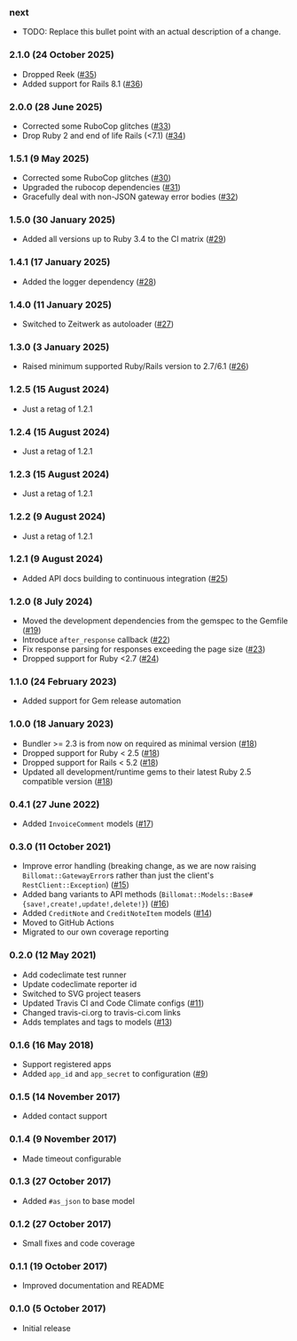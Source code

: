 ### next

* TODO: Replace this bullet point with an actual description of a change.

### 2.1.0 (24 October 2025)

* Dropped Reek ([#35](https://github.com/hausgold/billomat/pull/35))
* Added support for Rails 8.1 ([#36](https://github.com/hausgold/billomat/pull/36))

### 2.0.0 (28 June 2025)

* Corrected some RuboCop glitches ([#33](https://github.com/hausgold/billomat/pull/33))
* Drop Ruby 2 and end of life Rails (<7.1) ([#34](https://github.com/hausgold/billomat/pull/34))

### 1.5.1 (9 May 2025)

* Corrected some RuboCop glitches ([#30](https://github.com/hausgold/billomat/pull/30))
* Upgraded the rubocop dependencies ([#31](https://github.com/hausgold/billomat/pull/31))
* Gracefully deal with non-JSON gateway error bodies ([#32](https://github.com/hausgold/billomat/pull/32))

### 1.5.0 (30 January 2025)

* Added all versions up to Ruby 3.4 to the CI matrix ([#29](https://github.com/hausgold/billomat/pull/29))

### 1.4.1 (17 January 2025)

* Added the logger dependency ([#28](https://github.com/hausgold/billomat/pull/28))

### 1.4.0 (11 January 2025)

* Switched to Zeitwerk as autoloader ([#27](https://github.com/hausgold/billomat/pull/27))

### 1.3.0 (3 January 2025)

* Raised minimum supported Ruby/Rails version to 2.7/6.1 ([#26](https://github.com/hausgold/billomat/pull/26))

### 1.2.5 (15 August 2024)

* Just a retag of 1.2.1

### 1.2.4 (15 August 2024)

* Just a retag of 1.2.1

### 1.2.3 (15 August 2024)

* Just a retag of 1.2.1

### 1.2.2 (9 August 2024)

* Just a retag of 1.2.1

### 1.2.1 (9 August 2024)

* Added API docs building to continuous integration ([#25](https://github.com/hausgold/billomat/pull/25))

### 1.2.0 (8 July 2024)

* Moved the development dependencies from the gemspec to the Gemfile ([#19](https://github.com/hausgold/billomat/pull/19))
* Introduce `after_response` callback ([#22](https://github.com/hausgold/billomat/pull/22))
* Fix response parsing for responses exceeding the page size ([#23](https://github.com/hausgold/billomat/pull/23))
* Dropped support for Ruby <2.7 ([#24](https://github.com/hausgold/billomat/pull/24))

### 1.1.0 (24 February 2023)

* Added support for Gem release automation

### 1.0.0 (18 January 2023)

* Bundler >= 2.3 is from now on required as minimal version ([#18](https://github.com/hausgold/billomat/pull/18))
* Dropped support for Ruby < 2.5 ([#18](https://github.com/hausgold/billomat/pull/18))
* Dropped support for Rails < 5.2 ([#18](https://github.com/hausgold/billomat/pull/18))
* Updated all development/runtime gems to their latest
  Ruby 2.5 compatible version ([#18](https://github.com/hausgold/billomat/pull/18))

### 0.4.1 (27 June 2022)

* Added `InvoiceComment` models ([#17](https://github.com/hausgold/billomat/pull/17))

### 0.3.0 (11 October 2021)

* Improve error handling (breaking change, as we are now raising
  `Billomat::GatewayError`s rather than just the client's
  `RestClient::Exception`) ([#15](https://github.com/hausgold/billomat/pull/15))
* Added bang variants to API methods
  (`Billomat::Models::Base#{save!,create!,update!,delete!}`) ([#16](https://github.com/hausgold/billomat/pull/16))
* Added `CreditNote` and `CreditNoteItem` models ([#14](https://github.com/hausgold/billomat/pull/14))
* Moved to GitHub Actions
* Migrated to our own coverage reporting

### 0.2.0 (12 May 2021)

* Add codeclimate test runner
* Update codeclimate reporter id
* Switched to SVG project teasers
* Updated Travis CI and Code Climate configs ([#11](https://github.com/hausgold/billomat/pull/11))
* Changed travis-ci.org to travis-ci.com links
* Adds templates and tags to models ([#13](https://github.com/hausgold/billomat/pull/13))

### 0.1.6 (16 May 2018)

* Support registered apps
* Added `app_id` and `app_secret` to configuration ([#9](https://github.com/hausgold/billomat/pull/9))

### 0.1.5 (14 November 2017)

* Added contact support

### 0.1.4 (9 November 2017)

* Made timeout configurable

### 0.1.3 (27 October 2017)

* Added `#as_json` to base model

### 0.1.2 (27 October 2017)

* Small fixes and code coverage

### 0.1.1 (19 October 2017)

* Improved documentation and README

### 0.1.0 (5 October 2017)

* Initial release
